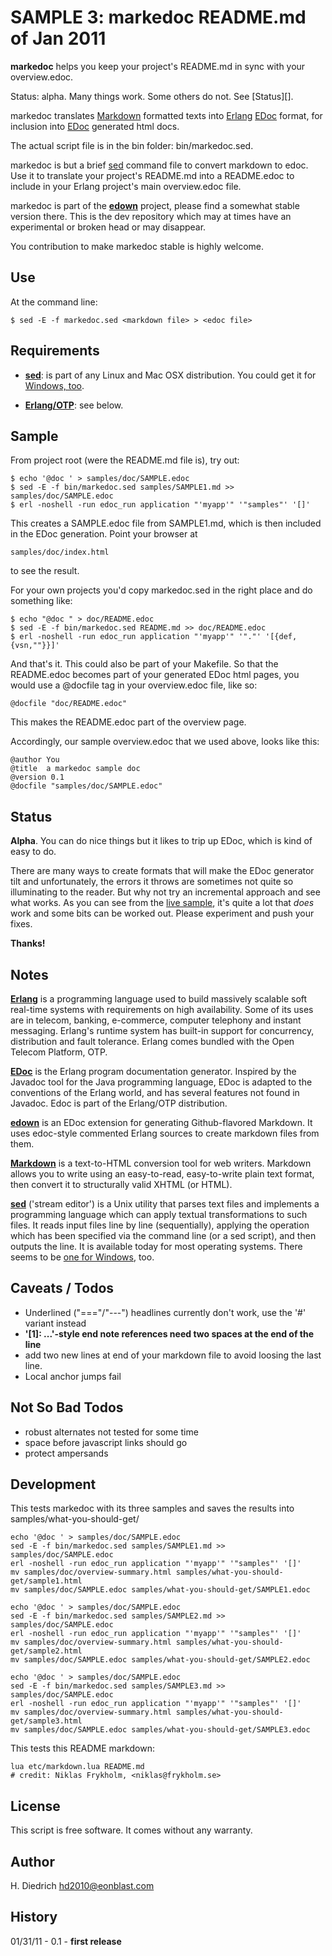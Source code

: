SAMPLE 3: markedoc README.md of Jan 2011
========================================

 **markedoc** helps you keep your project's README.md in sync with your overview.edoc.

Status: alpha. Many things work. Some others do not. See [Status][].

markedoc translates [Markdown][] formatted texts into [Erlang][] [EDoc][] format, for inclusion into [EDoc][] generated html docs.

The actual script file is in the bin folder: bin/markedoc.sed.

markedoc is but a brief [sed][] command file to convert markdown to edoc. Use it to translate your project's README.md into a README.edoc to include in your Erlang project's main overview.edoc file.

markedoc is part of the **[edown][]** project, please find a somewhat stable version there. This is the dev repository which may at times have an experimental or broken head or may disappear.

You contribution to make markedoc stable is highly welcome.

Use
---
At the command line:

	$ sed -E -f markedoc.sed <markdown file> > <edoc file>

Requirements
------------
* **[sed]**: is part of any Linux and Mac OSX distribution. You could get it for [Windows, too][winsed].  

* **[Erlang/OTP][Erlang]**: see below.  

Sample
------

From project root (were the README.md file is), try out:

	$ echo '@doc ' > samples/doc/SAMPLE.edoc
	$ sed -E -f bin/markedoc.sed samples/SAMPLE1.md >> samples/doc/SAMPLE.edoc
	$ erl -noshell -run edoc_run application "'myapp'" '"samples"' '[]'

This creates a SAMPLE.edoc file from SAMPLE1.md, which is then included in the EDoc generation. Point your browser at

	samples/doc/index.html
	
to see the result.

For your own projects you'd copy markedoc.sed in the right place and do something like:

	$ echo "@doc " > doc/README.edoc
	$ sed -E -f bin/markedoc.sed README.md >> doc/README.edoc
	$ erl -noshell -run edoc_run application "'myapp'" '"."' '[{def,{vsn,""}}]'	

And that's it. This could also be part of your Makefile. So that the README.edoc becomes part of your generated EDoc html pages, you would use a @docfile tag in your overview.edoc file, like so:

	@docfile "doc/README.edoc"

This makes the README.edoc part of the overview page.

Accordingly, our sample overview.edoc that we used above, looks like this:

	@author You 
	@title  a markedoc sample doc
	@version 0.1
	@docfile "samples/doc/SAMPLE.edoc"

Status
------

 **Alpha**. You can do nice things but it likes to trip up EDoc, which is kind of easy to do.

There are  many ways to create formats that will make the EDoc generator tilt and unfortunately, the errors it throws are sometimes not quite so illuminating to the reader. But why not try an incremental approach and see what works. As you can see from the [live sample][sample], it's quite a lot that *does* work and some bits can be worked out. Please experiment and push your fixes.

 **Thanks!**

Notes
-----

 **[Erlang][]** is a programming language used to build massively scalable soft real-time systems with requirements on high availability. Some of its uses are in telecom, banking, e-commerce, computer telephony and instant messaging. Erlang's runtime system has built-in support for concurrency, distribution and fault tolerance. Erlang comes bundled with the Open Telecom Platform, OTP.

[Erlang]: http://www.erlang.org/doc/  

 **[EDoc][]** is the Erlang program documentation generator. Inspired by the Javadoc tool for the Java programming language, EDoc is adapted to the conventions of the Erlang world, and has several features not found in Javadoc. Edoc is part of the Erlang/OTP distribution.

[EDoc]: http://www.erlang.org/doc/apps/edoc/chapter.html  

 **[edown][]** is an EDoc extension for generating Github-flavored Markdown. It uses edoc-style commented Erlang sources to create markdown files from them. 

[edown]: https://github.com/esl/edown  

 **[Markdown][]** is a text-to-HTML conversion tool for web writers. Markdown allows you to write using an easy-to-read, easy-to-write plain text format, then convert it to structurally valid XHTML (or HTML).

[Markdown]: http://daringfireball.net/projects/markdown/  

 **[sed][]** ('stream editor') is a Unix utility that parses text files and implements a programming language which can apply textual transformations to such files. It reads input files line by line (sequentially), applying the operation which has been specified via the command line (or a sed script), and then outputs the line. It is available today for most operating systems. There seems to be [one for Windows][winsed], too.

[sed]: http://en.wikipedia.org/wiki/Sed  

[winsed]: http://gnuwin32.sourceforge.net/packages/sed.htm  

[sample]: https://github.com/Eonblast/Emysql/raw/master/README.md "This markdown file is translated alright by markedoc."  

Caveats / Todos
---------------

* Underlined ("==="/"---") headlines currently don't work, use the '#' variant instead  
* **'[1]: ...'-style end note references need two spaces at the end of the line**    
* add two new lines at end of your markdown file to avoid loosing the last line.  
* Local anchor jumps fail  

Not So Bad Todos
----------------

* robust alternates not tested for some time  
* space before javascript links should go  
* protect ampersands  

Development
-----------
This tests markedoc with its three samples and saves the results into samples/what-you-should-get/

	echo '@doc ' > samples/doc/SAMPLE.edoc
	sed -E -f bin/markedoc.sed samples/SAMPLE1.md >> samples/doc/SAMPLE.edoc
	erl -noshell -run edoc_run application "'myapp'" '"samples"' '[]'
	mv samples/doc/overview-summary.html samples/what-you-should-get/sample1.html
	mv samples/doc/SAMPLE.edoc samples/what-you-should-get/SAMPLE1.edoc
	
	echo '@doc ' > samples/doc/SAMPLE.edoc
	sed -E -f bin/markedoc.sed samples/SAMPLE2.md >> samples/doc/SAMPLE.edoc
	erl -noshell -run edoc_run application "'myapp'" '"samples"' '[]'
	mv samples/doc/overview-summary.html samples/what-you-should-get/sample2.html
	mv samples/doc/SAMPLE.edoc samples/what-you-should-get/SAMPLE2.edoc
	
	echo '@doc ' > samples/doc/SAMPLE.edoc
	sed -E -f bin/markedoc.sed samples/SAMPLE3.md >> samples/doc/SAMPLE.edoc
	erl -noshell -run edoc_run application "'myapp'" '"samples"' '[]'
	mv samples/doc/overview-summary.html samples/what-you-should-get/sample3.html
	mv samples/doc/SAMPLE.edoc samples/what-you-should-get/SAMPLE3.edoc

This tests this README markdown:

	lua etc/markdown.lua README.md
	# credit: Niklas Frykholm, <niklas@frykholm.se> 

License
-------
This script is free software. It comes without any warranty.

Author
------

H. Diedrich <hd2010@eonblast.com>

History
-------

01/31/11 - 0.1 - **first release**


